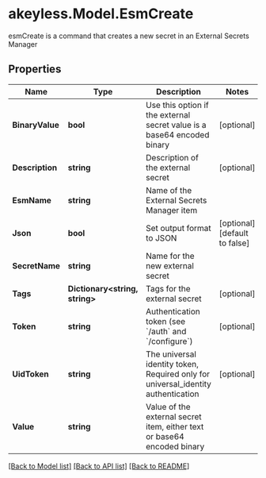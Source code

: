 # akeyless.Model.EsmCreate
esmCreate is a command that creates a new secret in an External Secrets Manager

## Properties

Name | Type | Description | Notes
------------ | ------------- | ------------- | -------------
**BinaryValue** | **bool** | Use this option if the external secret value is a base64 encoded binary | [optional] 
**Description** | **string** | Description of the external secret | [optional] 
**EsmName** | **string** | Name of the External Secrets Manager item | 
**Json** | **bool** | Set output format to JSON | [optional] [default to false]
**SecretName** | **string** | Name for the new external secret | 
**Tags** | **Dictionary&lt;string, string&gt;** | Tags for the external secret | [optional] 
**Token** | **string** | Authentication token (see &#x60;/auth&#x60; and &#x60;/configure&#x60;) | [optional] 
**UidToken** | **string** | The universal identity token, Required only for universal_identity authentication | [optional] 
**Value** | **string** | Value of the external secret item, either text or base64 encoded binary | 

[[Back to Model list]](../README.md#documentation-for-models) [[Back to API list]](../README.md#documentation-for-api-endpoints) [[Back to README]](../README.md)

